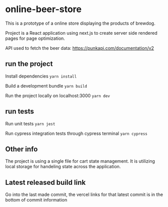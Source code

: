 # online-beer-store

This is a prototype of a online store displaying the products of brewdog. 

Project is a React application using next.js to create server side rendered pages for page optimization.

API used to fetch the beer data: https://punkapi.com/documentation/v2

## run the project

Install dependencies
`yarn install`

Build a development bundle
`yarn build`

Run the project locally on localhost:3000
`yarn dev`

## run tests

Run unit tests
`yarn jest`

Run cypress integration tests through cypress terminal
`yarn cypress`

## Other info

The project is using a single file for cart state management. It is utilizing local storage for handeling state across the application.

## Latest released build link
Go into the last made commit, the vercel links for that latest commit is in the bottom of commit information


